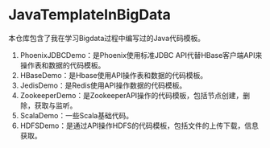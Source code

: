 # JavaTemplateInBigData
本仓库包含了我在学习Bigdata过程中编写过的Java代码模板。

1. PhoenixJDBCDemo：是Phoenix使用标准JDBC API代替HBase客户端API来操作表和数据的代码模板。
2. HBaseDemo：是Hbase使用API操作表和数据的代码模板。
3. JedisDemo：是Redis使用API操作数据的代码模板。
4. ZookeeperDemo：是ZookeeperAPI操作的代码模板，包括节点创建，删除，获取与监听。
5. ScalaDemo：一些Scala基础代码。
6. HDFSDemo：是通过API操作HDFS的代码模板，包括文件的上传下载，信息获取。